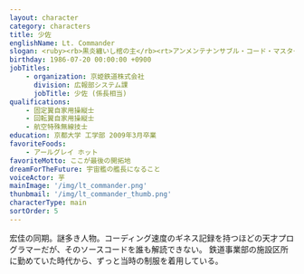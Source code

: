 ```yaml
---
layout: character
category: characters
title: 少佐
englishName: Lt. Commander
slogan: <ruby><rb>黒炎纏いし棺の主</rb><rt>アンメンテナンサブル・コード・マスター</rt></ruby>
birthday: 1986-07-20 00:00:00 +0900
jobTitles:
    - organization: 京姫鉄道株式会社
      division: 広報部システム課
      jobTitle: 少佐 (係長相当)
qualifications:
    - 固定翼自家用操縦士
    - 回転翼自家用操縦士
    - 航空特殊無線技士
education: 京都大学 工学部 2009年3月卒業
favoriteFoods: 
    - アールグレイ ホット
favoriteMotto: ここが最後の開拓地
dreamForTheFuture: 宇宙艦の艦長になること
voiceActor: 芋
mainImage: '/img/lt_commander.png'
thunbmail: '/img/lt_commander_thumb.png'
characterType: main
sortOrder: 5
---
```


宏佳の同期。謎多き人物。コーディング速度のギネス記録を持つほどの天才プログラマーだが、そのソースコードを誰も解読できない。
鉄道事業部の施設区所に勤めていた時代から、ずっと当時の制服を着用している。